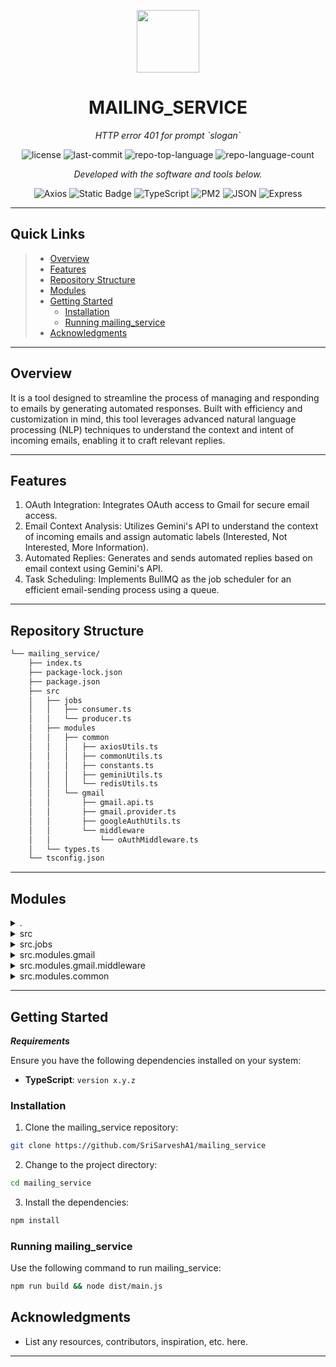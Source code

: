 <p align="center">
  <img src="https://cdn-icons-png.flaticon.com/512/6295/6295417.png" width="100" />
</p>
<p align="center">
    <h1 align="center">MAILING_SERVICE</h1>
</p>
<p align="center">
    <em>HTTP error 401 for prompt `slogan`</em>
</p>
<p align="center">
	<img src="https://img.shields.io/github/license/SriSarveshA1/mailing_service?style=flat&color=0080ff" alt="license">
	<img src="https://img.shields.io/github/last-commit/SriSarveshA1/mailing_service?style=flat&logo=git&logoColor=white&color=0080ff" alt="last-commit">
	<img src="https://img.shields.io/github/languages/top/SriSarveshA1/mailing_service?style=flat&color=0080ff" alt="repo-top-language">
	<img src="https://img.shields.io/github/languages/count/SriSarveshA1/mailing_service?style=flat&color=0080ff" alt="repo-language-count">
<p>
<p align="center">
		<em>Developed with the software and tools below.</em>
</p>
<p align="center">
	<img src="https://img.shields.io/badge/Axios-5A29E4.svg?style=flat&logo=Axios&logoColor=white" alt="Axios">
  <img alt="Static Badge" src="https://img.shields.io/badge/google-gemini-icon">
	<img src="https://img.shields.io/badge/TypeScript-3178C6.svg?style=flat&logo=TypeScript&logoColor=white" alt="TypeScript">
	<img src="https://img.shields.io/badge/PM2-2B037A.svg?style=flat&logo=PM2&logoColor=white" alt="PM2">
	<img src="https://img.shields.io/badge/JSON-000000.svg?style=flat&logo=JSON&logoColor=white" alt="JSON">
	<img src="https://img.shields.io/badge/Express-000000.svg?style=flat&logo=Express&logoColor=white" alt="Express">
</p>
<hr>

##  Quick Links

> - [ Overview](#-overview)
> - [ Features](#-features)
> - [ Repository Structure](#-repository-structure)
> - [ Modules](#-modules)
> - [ Getting Started](#-getting-started)
>   - [ Installation](#-installation)
>   - [ Running mailing_service](#-running-mailing_service)
> - [ Acknowledgments](#-acknowledgments)

---

##  Overview

It is a tool designed to streamline the process of managing and responding to emails by generating automated responses. Built with efficiency and customization in mind, this tool leverages advanced natural language processing (NLP) techniques to understand the context and intent of incoming emails, enabling it to craft relevant replies.

---

##  Features

1. OAuth Integration: Integrates OAuth access to Gmail for secure email access.
2. Email Context Analysis: Utilizes Gemini's API to understand the context of incoming emails and assign automatic labels (Interested, Not Interested, More Information).
3. Automated Replies: Generates and sends automated replies based on email context using Gemini's API.
4. Task Scheduling: Implements BullMQ as the job scheduler for an efficient email-sending process using a queue.

---

##  Repository Structure

```sh
└── mailing_service/
    ├── index.ts
    ├── package-lock.json
    ├── package.json
    ├── src
    │   ├── jobs
    │   │   ├── consumer.ts
    │   │   └── producer.ts
    │   ├── modules
    │   │   ├── common
    │   │   │   ├── axiosUtils.ts
    │   │   │   ├── commonUtils.ts
    │   │   │   ├── constants.ts
    │   │   │   ├── geminiUtils.ts
    │   │   │   └── redisUtils.ts
    │   │   └── gmail
    │   │       ├── gmail.api.ts
    │   │       ├── gmail.provider.ts
    │   │       ├── googleAuthUtils.ts
    │   │       └── middleware
    │   │           └── oAuthMiddleware.ts
    │   └── types.ts
    └── tsconfig.json
```

---

##  Modules

<details closed><summary>.</summary>

| File                                                                                               | Summary                                       |
| ---                                                                                                | ---                                           |
| [tsconfig.json](https://github.com/SriSarveshA1/mailing_service/blob/master/tsconfig.json)         | Specifies the root files and the compiler options required to compile a TypeScript project.     |
| [package.json](https://github.com/SriSarveshA1/mailing_service/blob/master/package.json)           | Specifies metadata, dependencies, scripts, and configurations required for the project.     |
| [index.ts](https://github.com/SriSarveshA1/mailing_service/blob/master/index.ts)                   | It is the entry point of our express application |
| [package-lock.json](https://github.com/SriSarveshA1/mailing_service/blob/master/package-lock.json) | It contains installations of project dependencies by locking down their versions and maintaining a snapshot of the entire dependency tree.|

</details>

<details closed><summary>src</summary>

| File                                                                                 | Summary                                  |
| ---                                                                                  | ---                                      |
| [types.ts](https://github.com/SriSarveshA1/mailing_service/blob/master/src/types.ts) | It contains the common types that are used across the application. |

</details>

<details closed><summary>src.jobs</summary>

| File                                                                                            | Summary                                          |
| ---                                                                                             | ---                                              |
| [consumer.ts](https://github.com/SriSarveshA1/mailing_service/blob/master/src/jobs/consumer.ts) | It contains the functions that process the jobs from the queue. |
| [producer.ts](https://github.com/SriSarveshA1/mailing_service/blob/master/src/jobs/producer.ts) | It contains the functions that add jobs to the queue. |

</details>

<details closed><summary>src.modules.gmail</summary>

| File                                                                                                                   | Summary                                                          |
| ---                                                                                                                    | ---                                                              |
| [gmail.api.ts](https://github.com/SriSarveshA1/mailing_service/blob/master/src/modules/gmail/gmail.api.ts)             | It contains all the api routes that are part of the core functionalities      |
| [googleAuthUtils.ts](https://github.com/SriSarveshA1/mailing_service/blob/master/src/modules/gmail/googleAuthUtils.ts) | It contain the util function required during the Auth process |
| [gmail.provider.ts](https://github.com/SriSarveshA1/mailing_service/blob/master/src/modules/gmail/gmail.provider.ts)   | It contains the business logic for all the apis.  |

</details>

<details closed><summary>src.modules.gmail.middleware</summary>

| File                                                                                                                              | Summary                                                                     |
| ---                                                                                                                               | ---                                                                         |
| [oAuthMiddleware.ts](https://github.com/SriSarveshA1/mailing_service/blob/master/src/modules/gmail/middleware/oAuthMiddleware.ts) | It contains all the authentication-related middleware that we can use before executing the providers |

</details>

<details closed><summary>src.modules.common</summary>

| File                                                                                                            | Summary                                                       |
| ---                                                                                                             | ---                                                           |
| [redisUtils.ts](https://github.com/SriSarveshA1/mailing_service/blob/master/src/modules/common/redisUtils.ts)   | It contains the redis initialization and other utils. |
| [axiosUtils.ts](https://github.com/SriSarveshA1/mailing_service/blob/master/src/modules/common/axiosUtils.ts)   | It contains the util methods to perform api calls using axios. |
| [constants.ts](https://github.com/SriSarveshA1/mailing_service/blob/master/src/modules/common/constants.ts)     | It contains the constants strings that we use across the application   |
| [commonUtils.ts](https://github.com/SriSarveshA1/mailing_service/blob/master/src/modules/common/commonUtils.ts) | It contains all the common util functions that we use across the application |
| [geminiUtils.ts](https://github.com/SriSarveshA1/mailing_service/blob/master/src/modules/common/geminiUtils.ts) | It contains all the utils used for interacting gemini ai.  |

</details>

---

##  Getting Started

***Requirements***

Ensure you have the following dependencies installed on your system:

* **TypeScript**: `version x.y.z`

###  Installation

1. Clone the mailing_service repository:

```sh
git clone https://github.com/SriSarveshA1/mailing_service
```

2. Change to the project directory:

```sh
cd mailing_service
```

3. Install the dependencies:

```sh
npm install
```

###  Running mailing_service

Use the following command to run mailing_service:

```sh
npm run build && node dist/main.js
```

##  Acknowledgments

- List any resources, contributors, inspiration, etc. here.
---
